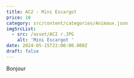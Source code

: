```yaml
---
title: AC2 - Mini Escargot
price: 10
category: src/content/categories/Animaux.json
imgSrcList:
  - src: /asset/AC2 r.JPG
    alt: 'Mini Escargot '
date: 2024-05-15T22:00:00.000Z
draft: false
---
```


Bonjour
